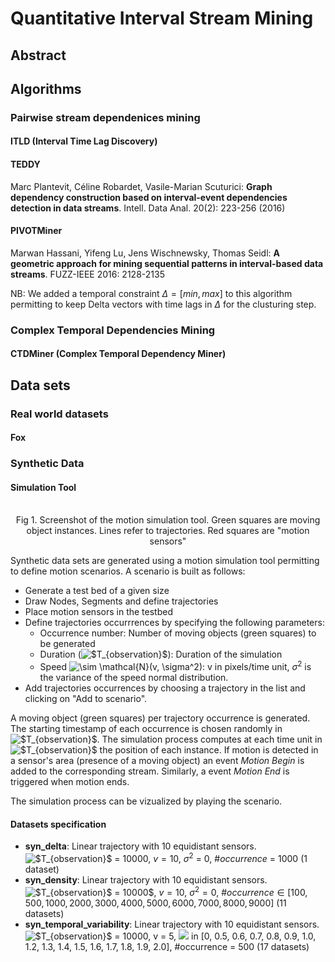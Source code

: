 # Quantitative Interval Stream Mining

## Abstract

## Algorithms 

### Pairwise stream dependenices mining

#### ITLD (Interval Time Lag Discovery)



#### TEDDY  
Marc Plantevit, Céline Robardet, Vasile-Marian Scuturici: 
**Graph dependency construction based on interval-event dependencies detection in data streams**. Intell. Data Anal. 20(2): 223-256 (2016)

#### PIVOTMiner  
Marwan Hassani, Yifeng Lu, Jens Wischnewsky, Thomas Seidl: 
**A geometric approach for mining sequential patterns in interval-based data streams**. FUZZ-IEEE 2016: 2128-2135

NB: We added a temporal constraint $\Delta = [min, max]$ to this algorithm permitting to keep Delta vectors with time lags in $\Delta$ for the clusturing step. 

### Complex Temporal Dependencies Mining

#### CTDMiner (Complex Temporal Dependency Miner)


## Data sets
### Real world datasets
#### Fox

### Synthetic Data
#### Simulation Tool 
<p align="center"> 
    <img  src="resources/img/generator_screenshot.PNG" width="0%">
    <br>
    Fig 1. Screenshot of the motion simulation tool. Green squares are moving object instances. Lines refer to trajectories. Red squares are "motion sensors"
</p>

Synthetic data sets are generated using a motion simulation tool permitting to define motion scenarios. A scenario is built as follows:

- Generate a test bed of a given size
- Draw Nodes, Segments and define trajectories
- Place motion sensors in the testbed
- Define trajectories occurrrences by specifying the following parameters:
    - Occurrence number: Number of moving objects (green squares) to be generated 
    - Duration (<img src="https://latex.codecogs.com/gif.latex?$T_{observation}$" title="$T_{observation}$" />): Duration of the simulation
    - Speed <img src="https://latex.codecogs.com/gif.latex?\sim&space;\mathcal{N}(v,&space;\sigma^2)" title="\sim \mathcal{N}(v, \sigma^2)" />: v in pixels/time unit,  $\sigma^2$ is the variance of the speed normal distribution.
- Add trajectories occurrences by choosing a trajectory in the list and clicking on "Add to scenario".

A moving object (green squares) per trajectory occurrence is generated. The starting timestamp of each occurrence is chosen randomly in <img src="https://latex.codecogs.com/gif.latex?$T_{observation}$" title="$T_{observation}$" />. The simulation process computes at each time unit in <img src="https://latex.codecogs.com/gif.latex?$T_{observation}$" title="$T_{observation}$" /> the position of each instance. If motion is detected in a sensor's area (presence of a moving object) an event *Motion Begin* is added to the corresponding stream. Similarly, a event *Motion End* is triggered when motion ends.

The simulation process can be vizualized by playing the scenario. 

#### Datasets specification

- **syn_delta**: Linear trajectory with 10 equidistant sensors. <img src="https://latex.codecogs.com/gif.latex?$T_{observation}$" title="$T_{observation}$" /> = 10000, $v = 10$, $\sigma^2$ = 0, $\#occurrence$ = 1000 (1 dataset)
- **syn_density**: Linear trajectory with 10 equidistant sensors. <img src="https://latex.codecogs.com/gif.latex?$T_{observation}$" title="$T_{observation}$" /> = 10000$, $v = 10$, $\sigma^2 = 0$, $\#occurrence \in [100, 500, 1000, 2000, 3000, 4000, 5000, 6000, 7000, 8000, 9000]$ (11 datasets) 
- **syn_temporal_variability**: Linear trajectory with 10 equidistant sensors. <img src="https://latex.codecogs.com/gif.latex?$T_{observation}$" title="$T_{observation}$" /> = 10000, v = 5, <img src="https://latex.codecogs.com/gif.latex?$\sigma^2$"/> in [0, 0.5, 0.6, 0.7, 0.8, 0.9, 1.0, 1.2, 1.3, 1.4, 1.5, 1.6, 1.7, 1.8, 1.9, 2.0], #occurrence = 500 (17 datasets) 



